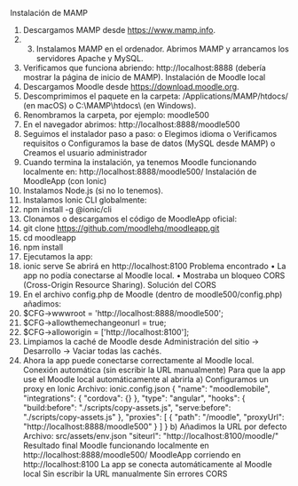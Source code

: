 Instalación de MAMP
1. Descargamos MAMP desde https://www.mamp.info.
2. 3. Instalamos MAMP en el ordenador.
Abrimos MAMP y arrancamos los servidores Apache y MySQL.
4. Verificamos que funciona abriendo:
http://localhost:8888
(debería mostrar la página de inicio de MAMP).
Instalación de Moodle local
1. Descargamos Moodle desde https://download.moodle.org.
2. Descomprimimos el paquete en la carpeta:
/Applications/MAMP/htdocs/ (en macOS)
o C:\MAMP\htdocs\ (en Windows).
3. Renombramos la carpeta, por ejemplo:
moodle500
4. En el navegador abrimos:
http://localhost:8888/moodle500
5. Seguimos el instalador paso a paso:
o Elegimos idioma
o Verificamos requisitos
o Configuramos la base de datos (MySQL desde MAMP)
o Creamos el usuario administrador
6. Cuando termina la instalación, ya tenemos Moodle funcionando localmente en:
http://localhost:8888/moodle500/
Instalación de MoodleApp (con Ionic)
1. Instalamos Node.js (si no lo tenemos).
2. Instalamos Ionic CLI globalmente:
3. npm install -g @ionic/cli
4. Clonamos o descargamos el código de MoodleApp oficial:
5. git clone https://github.com/moodlehq/moodleapp.git
6. cd moodleapp
7. npm install
8. Ejecutamos la app:
9. ionic serve
Se abrirá en http://localhost:8100
Problema encontrado
• La app no podía conectarse al Moodle local.
• Mostraba un bloqueo CORS (Cross-Origin Resource Sharing).
Solución del CORS
1. En el archivo config.php de Moodle (dentro de moodle500/config.php) añadimos:
2. $CFG->wwwroot = 'http://localhost:8888/moodle500';
3. $CFG->allowthemechangeonurl = true;
4. $CFG->alloworigin = ['http://localhost:8100'];
5. Limpiamos la caché de Moodle desde Administración del sitio → Desarrollo →
Vaciar todas las cachés.
6. Ahora la app puede conectarse correctamente al Moodle local.
Conexión automática (sin escribir la URL
manualmente)
Para que la app use el Moodle local automáticamente al abrirla
a) Configuramos un proxy en Ionic
Archivo: ionic.config.json
{
"name": "moodlemobile",
"integrations": { "cordova": {} },
"type": "angular",
"hooks": {
"build:before": "./scripts/copy-assets.js",
"serve:before": "./scripts/copy-assets.js"
},
"proxies": [
{
"path": "/moodle",
"proxyUrl": "http://localhost:8888/moodle500"
}
]
}
b) Añadimos la URL por defecto
Archivo: src/assets/env.json
"siteurl": "http://localhost:8100/moodle/"
Resultado final
Moodle funcionando localmente en http://localhost:8888/moodle500/
MoodleApp corriendo en http://localhost:8100
La app se conecta automáticamente al Moodle local
Sin escribir la URL manualmente
Sin errores CORS